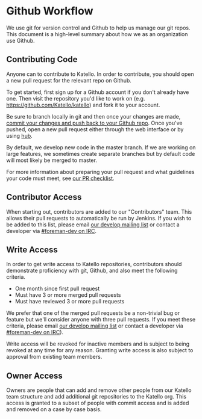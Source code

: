 # Github Workflow

We use git for version control and Github to help us manage our git repos. This
document is a high-level summary about how we as an organization use Github.

## Contributing Code

Anyone can to contribute to Katello. In order to contribute, you should open a
new pull request for the relevant repo on Github.

To get started, first sign up for a Github account if you don't already have
one. Then visit the repository you'd like to work on (e.g.
https://github.com/Katello/katello) and fork it to your account.

Be sure to branch locally in git and then once your changes are made, [commit
your changes and push back to your Github repo](#TODO). Once you've pushed,
open a new pull request either through the web interface or by using
[hub](https://github.com/github/hub).

By default, we develop new code in the master branch. If we are working on
large features, we sometimes create separate branches but by default code will
most likely be merged to master.

For more information about preparing your pull request and what guidelines your
code must meet, see [our PR checklist](#TODO).

## Contributor Access

When starting out, contributors are added to our "Contributors" team. This
allows their pull requests to automatically be run by Jenkins. If you wish to
be added to this list, please email [our develop mailing
list](https://groups.google.com/forum/#!forum/foreman-dev) or contact a
developer via [#foreman-dev on IRC](http://theforeman.org/support.html#IRC).

## Write Access

In order to get write access to Katello repositories, contributors should
demonstrate proficiency with git, Github, and also meet the following criteria.

* One month since first pull request
* Must have 3 or more merged pull requests
* Must have reviewed 3 or more pull requests

We prefer that one of the merged pull requests be a non-trivial bug or feature
but we'll consider anyone with three pull requests. If you meet these criteria,
please email [our develop mailing
list](https://groups.google.com/forum/#!forum/foreman-dev) or contact a
developer via [#foreman-dev on IRC](http://theforeman.org/support.html#IRC)).

Write access will be revoked for inactive members and is subject to being
revoked at any time for any reason. Granting write access is also
subject to approval from existing team members.

## Owner Access

Owners are people that can add and remove other people from our Katello team
structure and add additional git repositories to the Katello org. This access
is granted to a subset of people with commit access and is added and removed on
a case by case basis.
